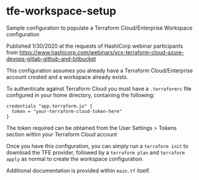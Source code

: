 # tfe-workspace-setup
Sample configuration to populate a Terraform Cloud/Enterprise Workspace configuration

Published 1/30/2020 at the requests of HashiCorp webinar participants from https://www.hashicorp.com/webinars/vcs-terraform-cloud-azure-devops-gitlab-github-and-bitbucket

This configuration assumes you already have a Terraform Cloud/Enterprise account created and a workspace already exists.

To authenticate against Terraform Cloud you must have a `.terraformrc` file configured in your home directory, containing the following:
```hcl
credentials "app.terraform.io" {
  token = "your-terraform-cloud-token-here"
}
```

The token required can be obtained from the User Settings > Tokens section within your Terraform Cloud account

Once you have this configuration, you can simply run a `terraform init` to download the TFE provider, followed by a `terraform plan` and `terraform apply` as normal to create the workspace configuration.

Additional documentation is provided within `main.tf` itself.
